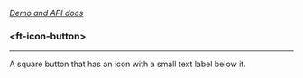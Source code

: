 [_Demo and API docs_](https://filethis.github.io/ft-icon-button/components/ft-icon-button/)

### \<ft-icon-button\>

-----------------------------------------------------------

A square button that has an icon with a small text label below it.